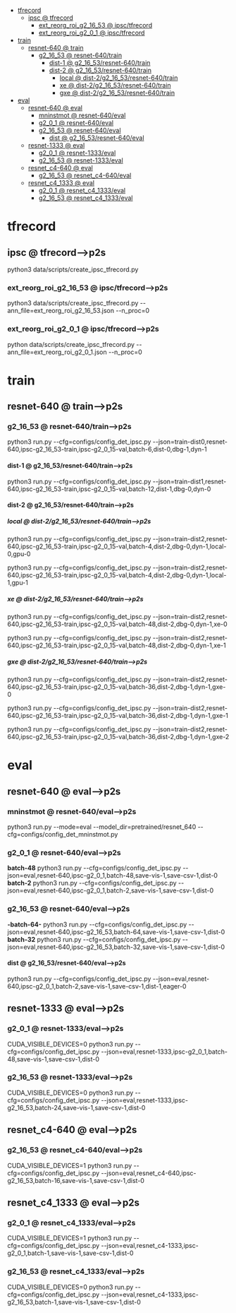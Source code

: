 <!-- MarkdownTOC -->

- [tfrecord](#tfrecor_d_)
    - [ipsc       @ tfrecord](#ipsc___tfrecord_)
        - [ext_reorg_roi_g2_16_53       @ ipsc/tfrecord](#ext_reorg_roi_g2_16_53___ipsc_tfrecor_d_)
        - [ext_reorg_roi_g2_0_1       @ ipsc/tfrecord](#ext_reorg_roi_g2_0_1___ipsc_tfrecor_d_)
- [train](#train_)
    - [resnet-640       @ train](#resnet_640___trai_n_)
        - [g2_16_53       @ resnet-640/train](#g2_16_53___resnet_640_train_)
            - [dist-1       @ g2_16_53/resnet-640/train](#dist_1___g2_16_53_resnet_640_trai_n_)
            - [dist-2       @ g2_16_53/resnet-640/train](#dist_2___g2_16_53_resnet_640_trai_n_)
                - [local       @ dist-2/g2_16_53/resnet-640/train](#local___dist_2_g2_16_53_resnet_640_train_)
                - [xe       @ dist-2/g2_16_53/resnet-640/train](#xe___dist_2_g2_16_53_resnet_640_train_)
                - [gxe       @ dist-2/g2_16_53/resnet-640/train](#gxe___dist_2_g2_16_53_resnet_640_train_)
- [eval](#eva_l_)
    - [resnet-640       @ eval](#resnet_640___eval_)
        - [mninstmot       @ resnet-640/eval](#mninstmot___resnet_640_eva_l_)
        - [g2_0_1       @ resnet-640/eval](#g2_0_1___resnet_640_eva_l_)
        - [g2_16_53       @ resnet-640/eval](#g2_16_53___resnet_640_eva_l_)
            - [dist       @ g2_16_53/resnet-640/eval](#dist___g2_16_53_resnet_640_eval_)
    - [resnet-1333       @ eval](#resnet_1333___eval_)
        - [g2_0_1       @ resnet-1333/eval](#g2_0_1___resnet_1333_eval_)
        - [g2_16_53       @ resnet-1333/eval](#g2_16_53___resnet_1333_eval_)
    - [resnet_c4-640       @ eval](#resnet_c4_640___eval_)
        - [g2_16_53       @ resnet_c4-640/eval](#g2_16_53___resnet_c4_640_eval_)
    - [resnet_c4_1333       @ eval](#resnet_c4_1333___eval_)
        - [g2_0_1       @ resnet_c4_1333/eval](#g2_0_1___resnet_c4_1333_eva_l_)
        - [g2_16_53       @ resnet_c4_1333/eval](#g2_16_53___resnet_c4_1333_eva_l_)

<!-- /MarkdownTOC -->

<a id="tfrecor_d_"></a>
# tfrecord
<a id="ipsc___tfrecord_"></a>
## ipsc       @ tfrecord-->p2s
python3 data/scripts/create_ipsc_tfrecord.py
<a id="ext_reorg_roi_g2_16_53___ipsc_tfrecor_d_"></a>
### ext_reorg_roi_g2_16_53       @ ipsc/tfrecord-->p2s
python3 data/scripts/create_ipsc_tfrecord.py --ann_file=ext_reorg_roi_g2_16_53.json --n_proc=0
<a id="ext_reorg_roi_g2_0_1___ipsc_tfrecor_d_"></a>
### ext_reorg_roi_g2_0_1       @ ipsc/tfrecord-->p2s
python data/scripts/create_ipsc_tfrecord.py --ann_file=ext_reorg_roi_g2_0_1.json --n_proc=0
<a id="hello___ext_reorg_roi_g2_0_1_ipsc_nazi_o_"></a>

<a id="train_"></a>
# train
<a id="resnet_640___trai_n_"></a>
## resnet-640       @ train-->p2s
<a id="g2_16_53___resnet_640_train_"></a>
### g2_16_53       @ resnet-640/train-->p2s
python3 run.py --cfg=configs/config_det_ipsc.py  --json=train-dist0,resnet-640,ipsc-g2_16_53-train,ipsc-g2_0_15-val,batch-6,dist-0,dbg-1,dyn-1
<a id="dist_1___g2_16_53_resnet_640_trai_n_"></a>
#### dist-1       @ g2_16_53/resnet-640/train-->p2s
python3 run.py --cfg=configs/config_det_ipsc.py  --json=train-dist1,resnet-640,ipsc-g2_16_53-train,ipsc-g2_0_15-val,batch-12,dist-1,dbg-0,dyn-0
<a id="dist_2___g2_16_53_resnet_640_trai_n_"></a>
#### dist-2       @ g2_16_53/resnet-640/train-->p2s
<a id="local___dist_2_g2_16_53_resnet_640_train_"></a>
##### local       @ dist-2/g2_16_53/resnet-640/train-->p2s
python3 run.py --cfg=configs/config_det_ipsc.py  --json=train-dist2,resnet-640,ipsc-g2_16_53-train,ipsc-g2_0_15-val,batch-4,dist-2,dbg-0,dyn-1,local-0,gpu-0

python3 run.py --cfg=configs/config_det_ipsc.py  --json=train-dist2,resnet-640,ipsc-g2_16_53-train,ipsc-g2_0_15-val,batch-4,dist-2,dbg-0,dyn-1,local-1,gpu-1

<a id="xe___dist_2_g2_16_53_resnet_640_train_"></a>
##### xe       @ dist-2/g2_16_53/resnet-640/train-->p2s
python3 run.py --cfg=configs/config_det_ipsc.py  --json=train-dist2,resnet-640,ipsc-g2_16_53-train,ipsc-g2_0_15-val,batch-48,dist-2,dbg-0,dyn-1,xe-0

python3 run.py --cfg=configs/config_det_ipsc.py  --json=train-dist2,resnet-640,ipsc-g2_16_53-train,ipsc-g2_0_15-val,batch-48,dist-2,dbg-0,dyn-1,xe-1

<a id="gxe___dist_2_g2_16_53_resnet_640_train_"></a>
##### gxe       @ dist-2/g2_16_53/resnet-640/train-->p2s
python3 run.py --cfg=configs/config_det_ipsc.py  --json=train-dist2,resnet-640,ipsc-g2_16_53-train,ipsc-g2_0_15-val,batch-36,dist-2,dbg-1,dyn-1,gxe-0

python3 run.py --cfg=configs/config_det_ipsc.py  --json=train-dist2,resnet-640,ipsc-g2_16_53-train,ipsc-g2_0_15-val,batch-36,dist-2,dbg-1,dyn-1,gxe-1

python3 run.py --cfg=configs/config_det_ipsc.py  --json=train-dist2,resnet-640,ipsc-g2_16_53-train,ipsc-g2_0_15-val,batch-36,dist-2,dbg-1,dyn-1,gxe-2

<a id="eva_l_"></a>
# eval
<a id="resnet_640___eval_"></a>
## resnet-640       @ eval-->p2s
<a id="mninstmot___resnet_640_eva_l_"></a>
### mninstmot       @ resnet-640/eval-->p2s
python3 run.py --mode=eval --model_dir=pretrained/resnet_640 --cfg=configs/config_det_mninstmot.py

<a id="g2_0_1___resnet_640_eva_l_"></a>
### g2_0_1       @ resnet-640/eval-->p2s
__batch-48__
python3 run.py --cfg=configs/config_det_ipsc.py  --json=eval,resnet-640,ipsc-g2_0_1,batch-48,save-vis-1,save-csv-1,dist-0
__batch-2__
python3 run.py --cfg=configs/config_det_ipsc.py  --json=eval,resnet-640,ipsc-g2_0_1,batch-2,save-vis-1,save-csv-1,dist-0
<a id="g2_16_53___resnet_640_eva_l_"></a>
### g2_16_53       @ resnet-640/eval-->p2s
__-batch-64-__
python3 run.py --cfg=configs/config_det_ipsc.py  --json=eval,resnet-640,ipsc-g2_16_53,batch-64,save-vis-1,save-csv-1,dist-0
__batch-32__
python3 run.py --cfg=configs/config_det_ipsc.py  --json=eval,resnet-640,ipsc-g2_16_53,batch-32,save-vis-1,save-csv-1,dist-0

<a id="dist___g2_16_53_resnet_640_eval_"></a>
#### dist       @ g2_16_53/resnet-640/eval-->p2s
python3 run.py --cfg=configs/config_det_ipsc.py  --json=eval,resnet-640,ipsc-g2_0_1,batch-2,save-vis-1,save-csv-1,dist-1,eager-0

<a id="resnet_1333___eval_"></a>
## resnet-1333       @ eval-->p2s
<a id="g2_0_1___resnet_1333_eval_"></a>
### g2_0_1       @ resnet-1333/eval-->p2s
CUDA_VISIBLE_DEVICES=0 python3 run.py --cfg=configs/config_det_ipsc.py  --json=eval,resnet-1333,ipsc-g2_0_1,batch-48,save-vis-1,save-csv-1,dist-0
<a id="g2_16_53___resnet_1333_eval_"></a>
### g2_16_53       @ resnet-1333/eval-->p2s
CUDA_VISIBLE_DEVICES=0 python3 run.py --cfg=configs/config_det_ipsc.py  --json=eval,resnet-1333,ipsc-g2_16_53,batch-24,save-vis-1,save-csv-1,dist-0

<a id="resnet_c4_640___eval_"></a>
## resnet_c4-640       @ eval-->p2s
<a id="g2_16_53___resnet_c4_640_eval_"></a>
### g2_16_53       @ resnet_c4-640/eval-->p2s
CUDA_VISIBLE_DEVICES=1 python3 run.py --cfg=configs/config_det_ipsc.py  --json=eval,resnet_c4-640,ipsc-g2_16_53,batch-16,save-vis-1,save-csv-1,dist-0

<a id="resnet_c4_1333___eval_"></a>
## resnet_c4_1333       @ eval-->p2s
<a id="g2_0_1___resnet_c4_1333_eva_l_"></a>
### g2_0_1       @ resnet_c4_1333/eval-->p2s
CUDA_VISIBLE_DEVICES=1 python3 run.py --cfg=configs/config_det_ipsc.py  --json=eval,resnet_c4-1333,ipsc-g2_0_1,batch-1,save-vis-1,save-csv-1,dist-0
<a id="g2_16_53___resnet_c4_1333_eva_l_"></a>
### g2_16_53       @ resnet_c4_1333/eval-->p2s
CUDA_VISIBLE_DEVICES=0 python3 run.py --cfg=configs/config_det_ipsc.py  --json=eval,resnet_c4-1333,ipsc-g2_16_53,batch-1,save-vis-1,save-csv-1,dist-0


